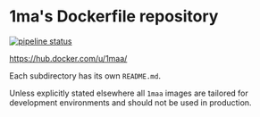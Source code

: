 # 1ma's Dockerfile repository

[![pipeline status](https://github.com/1ma/dockertronics/actions/workflows/build-images.yml/badge.svg)](https://github.com/1ma/dockertronics/actions/workflows/build-images.yml)

https://hub.docker.com/u/1maa/


Each subdirectory has its own `README.md`.

Unless explicitly stated elsewhere all `1maa` images are tailored for development environments and should not be used in production.
